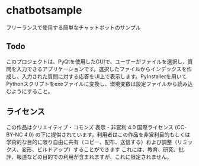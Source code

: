 # chatbotsample
フリーランスで使用する簡単なチャットボットのサンプル
## Todo
このプロジェクトは、PyQtを使用したGUIで、ユーザーがファイルを選択し、質問を入力できるアプリケーションです。選択したファイルからインデックスを作成し、入力された質問に対する応答をUI上で表示します。PyInstallerを用いてPythonスクリプトをexeファイルに変換し、環境変数は設定ファイルから読み込むようにすること。

## ライセンス
この作品はクリエイティブ・コモンズ 表示 - 非営利 4.0 国際ライセンス (CC-BY-NC 4.0) の下に提供されています。利用者はこの作品を非営利目的もしくは学術的な目的に限り自由に共有（コピー、配布、送信する）および調整（リミックス、変形、ビルドアップ）することができます
これには、教育、研究、批評、報道などの目的での利用が含まれますが、これに限定されません。
